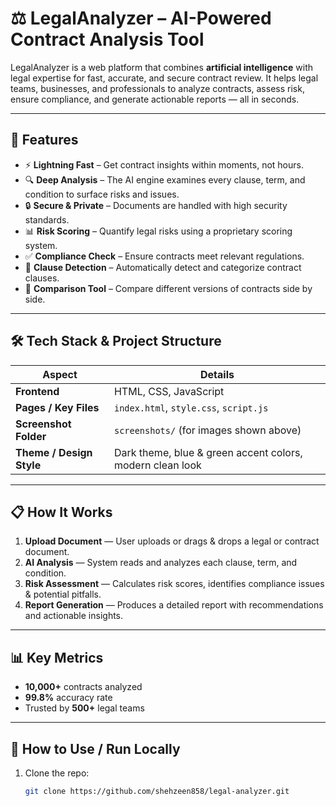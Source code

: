 # ⚖️ LegalAnalyzer – AI-Powered Contract Analysis Tool

LegalAnalyzer is a web platform that combines **artificial intelligence** with legal expertise for fast, accurate, and secure contract review. It helps legal teams, businesses, and professionals to analyze contracts, assess risk, ensure compliance, and generate actionable reports — all in seconds.

---

## 🚀 Features

- ⚡ **Lightning Fast** – Get contract insights within moments, not hours.  
- 🔍 **Deep Analysis** – The AI engine examines every clause, term, and condition to surface risks and issues.  
- 🔒 **Secure & Private** – Documents are handled with high security standards.  
- 📊 **Risk Scoring** – Quantify legal risks using a proprietary scoring system.  
- ✅ **Compliance Check** – Ensure contracts meet relevant regulations.  
- 📑 **Clause Detection** – Automatically detect and categorize contract clauses.  
- 🔄 **Comparison Tool** – Compare different versions of contracts side by side.

---

## 🛠 Tech Stack & Project Structure

| Aspect | Details |
|---|---|
| **Frontend** | HTML, CSS, JavaScript |
| **Pages / Key Files** | `index.html`, `style.css`, `script.js` |
| **Screenshot Folder** | `screenshots/` (for images shown above) |
| **Theme / Design Style** | Dark theme, blue & green accent colors, modern clean look |

---

## 📋 How It Works

1. **Upload Document** — User uploads or drags & drops a legal or contract document.  
2. **AI Analysis** — System reads and analyzes each clause, term, and condition.  
3. **Risk Assessment** — Calculates risk scores, identifies compliance issues & potential pitfalls.  
4. **Report Generation** — Produces a detailed report with recommendations and actionable insights.

---

## 📊 Key Metrics

- **10,000+** contracts analyzed  
- **99.8%** accuracy rate  
- Trusted by **500+** legal teams  

---

## 🧾 How to Use / Run Locally

1. Clone the repo:  
   ```bash
   git clone https://github.com/shehzeen858/legal-analyzer.git
